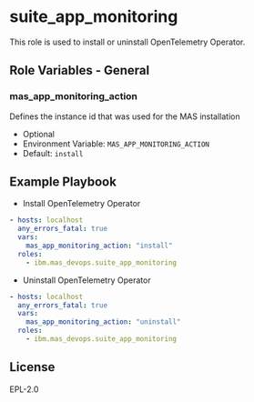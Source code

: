 suite_app_monitoring
===============================================================================

This role is used to install or uninstall OpenTelemetry Operator.


Role Variables - General
-------------------------------------------------------------------------------
### mas_app_monitoring_action
Defines the instance id that was used for the MAS installation

- Optional
- Environment Variable: `MAS_APP_MONITORING_ACTION`
- Default: `install`


Example Playbook
-------------------------------------------------------------------------------

- Install OpenTelemetry Operator

```yaml
- hosts: localhost
  any_errors_fatal: true
  vars:
    mas_app_monitoring_action: "install"
  roles:
    - ibm.mas_devops.suite_app_monitoring
```

- Uninstall OpenTelemetry Operator

```yaml
- hosts: localhost
  any_errors_fatal: true
  vars:
    mas_app_monitoring_action: "uninstall"
  roles:
    - ibm.mas_devops.suite_app_monitoring
```

License
-------------------------------------------------------------------------------

EPL-2.0

